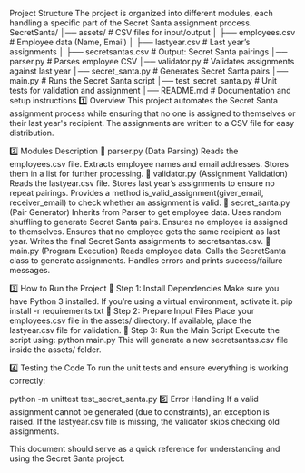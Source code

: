 Project Structure
The project is organized into different modules, each handling a specific part of the Secret Santa assignment process.
SecretSanta/
│── assets/                        # CSV files for input/output
│   ├── employees.csv              # Employee data (Name, Email)
│   ├── lastyear.csv               # Last year’s assignments
│   ├── secretsantas.csv           # Output: Secret Santa pairings
│── parser.py                      # Parses employee CSV
│── validator.py                   # Validates assignments against last year
│── secret_santa.py                # Generates Secret Santa pairs
│── main.py                        # Runs the Secret Santa script
│── test_secret_santa.py           # Unit tests for validation and assignment
│── README.md                      # Documentation and setup instructions
1️⃣ Overview
This project automates the Secret Santa assignment process while ensuring that no one is assigned to themselves or their last year's recipient. The assignments are written to a CSV file for easy distribution.

2️⃣ Modules Description
📌 parser.py (Data Parsing)
Reads the employees.csv file.
Extracts employee names and email addresses.
Stores them in a list for further processing.
📌 validator.py (Assignment Validation)
Reads the lastyear.csv file.
Stores last year’s assignments to ensure no repeat pairings.
Provides a method is_valid_assignment(giver_email, receiver_email) to check whether an assignment is valid.
📌 secret_santa.py (Pair Generator)
Inherits from Parser to get employee data.
Uses random shuffling to generate Secret Santa pairs.
Ensures no employee is assigned to themselves.
Ensures that no employee gets the same recipient as last year.
Writes the final Secret Santa assignments to secretsantas.csv.
📌 main.py (Program Execution)
Reads employee data.
Calls the SecretSanta class to generate assignments.
Handles errors and prints success/failure messages.

3️⃣ How to Run the Project
🔹 Step 1: Install Dependencies
Make sure you have Python 3 installed. If you’re using a virtual environment, activate it.
pip install -r requirements.txt
🔹 Step 2: Prepare Input Files
Place your employees.csv file in the assets/ directory.
If available, place the lastyear.csv file for validation.
🔹 Step 3: Run the Main Script
Execute the script using:
python main.py
This will generate a new secretsantas.csv file inside the assets/ folder.

4️⃣ Testing the Code
To run the unit tests and ensure everything is working correctly:

python -m unittest test_secret_santa.py
5️⃣ Error Handling
If a valid assignment cannot be generated (due to constraints), an exception is raised.
If the lastyear.csv file is missing, the validator skips checking old assignments.

This document should serve as a quick reference for understanding and using the Secret Santa project.
